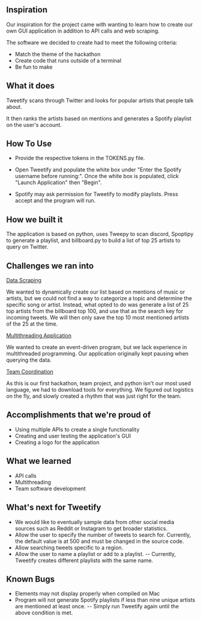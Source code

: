 ## Inspiration
Our inspiration for the project came with wanting to learn how to create our own GUI application in addition to API calls and web scraping.

The software we decided to create had to meet the following criteria:
- Match the theme of the hackathon
- Create code that runs outside of a terminal
- Be fun to make

## What it does
Tweetify scans through Twitter and looks for popular artists that people talk about.

It then ranks the artists based on mentions and generates a Spotify playlist on the user's account.

## How To Use
- Provide the respective tokens in the TOKENS.py file.

 - Open Tweetify and populate the white box under "Enter the Spotify username before running:". Once the white box is populated, click "Launch Application" then "Begin".
 - Spotify may ask permission for Tweetify to modify playlists. Press accept and the program will run.

## How we built it
The application is based on python, uses Tweepy to scan discord, Spoptipy to generate a playlist, and billboard.py to build a list of top 25 artists to query on Twitter.

## Challenges we ran into
<ins>Data Scraping</ins>

We wanted to dynamically create our list based on mentions of music or artists, but we could not find a way to categorize a topic and determine the specific song or artist. Instead, what opted to do was generate a list of 25 top artists from the billboard top 100, and use that as the search key for incoming tweets. We will then only save the top 10 most mentioned artists of the 25 at the time.

<ins> Multithreading Application</ins>

We wanted to create an event-driven program, but we lack experience in multithreaded programming. Our application originally kept pausing when querying the data.

<ins> Team Coordination</ins>

As this is our first hackathon, team project, and python isn't our most used language, we had to download tools for everything. We figured out logistics on the fly, and slowly created a rhythm that was just right for the team.

## Accomplishments that we're proud of
- Using multiple APIs to create a single functionality
- Creating and user testing the application's GUI
- Creating a logo for the application

## What we learned
- API calls
- Multithreading
- Team software development

## What's next for Tweetify
- We would like to eventually sample data from other social media sources such as Reddit or Instagram to get broader statistics.
- Allow the user to specify the number of tweets to search for. Currently, the default value is at 500 and must be changed in the source code.
- Allow searching tweets specific to a region.
- Allow the user to name a playlist or add to a playlist.
-- Currently, Tweetify creates different playlists with the same name.

## Known Bugs
- Elements may not display properly when compiled on Mac
- Program will not generate Spotify playlists if less than nine unique artists are mentioned at least once.
-- Simply run Tweetify again until the above condition is met.
